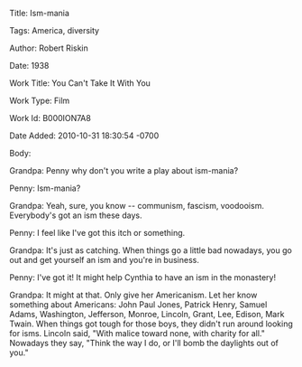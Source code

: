 Title:  Ism-mania

Tags:   America, diversity

Author: Robert Riskin

Date:   1938

Work Title: You Can't Take It With You

Work Type: Film

Work Id: B000ION7A8

Date Added: 2010-10-31 18:30:54 -0700

Body: 

Grandpa: Penny why don't you write a play about ism-mania? 

Penny: Ism-mania? 

Grandpa: Yeah, sure, you know -- communism, fascism, voodooism. Everybody's got an ism these days. 

Penny: I feel like I've got this itch or something. 

Grandpa: It's just as catching. When things go a little bad nowadays, you go out and get yourself an ism and you're in business. 

Penny: I've got it! It might help Cynthia to have an ism in the monastery! 

Grandpa: It might at that. Only give her Americanism. Let her know something about Americans: John Paul Jones, Patrick Henry, Samuel Adams, Washington, Jefferson, Monroe, Lincoln, Grant, Lee, Edison, Mark Twain. When things got tough for those boys, they didn't run around looking for isms. Lincoln said, "With malice toward none, with charity for all." Nowadays they say, "Think the way I do, or I'll bomb the daylights out of you."
